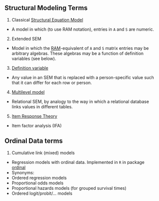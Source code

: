 ## Structural Modeling Terms

1. Classical [Structural Equation Model](https://en.wikipedia.org/wiki/Structural_equation_modeling)
 * A model in which (to use RAM notation), entries in `A` and `S` are numeric.
2.  Extended SEM
 *  Model in which the [RAM](http://onlinelibrary.wiley.com/doi/10.1111/j.2044-8317.1984.tb00802.x/abstract)-equivalent of `A` and `S` matrix entries may be arbitrary algebras.  These algebras may be a function of definition variables (see below).
3. [Definition variable](http://davidakenny.net/cm/basics.htm)
 * Any value in an SEM that is replaced with a person-specific value such that it can differ for each row or person.
4. [Multilevel model](https://en.wikipedia.org/wiki/Multilevel_model)
 * Relational SEM, by analogy to the way in which a relational database links values in different tables. 
5. [Item Response Theory](https://en.wikipedia.org/wiki/Item_response_theory)
 * Item factor analysis (IFA)

## Ordinal Data terms

1. Cumulative link (mixed) models
 * Regression models with ordinal data. Implemented in `R` in package [ordinal](https://cran.rstudio.com/web/packages/ordinal/)
 * Synonyms:
  * Ordered regression models
  * Proportional odds models
  * Proportional hazards models (for grouped survival times)
  * Ordered logit/probit/... models
